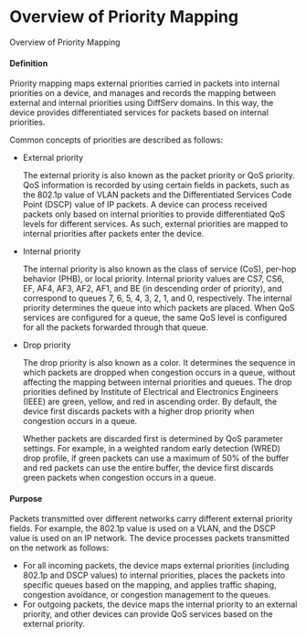 Overview of Priority Mapping
============================

Overview of Priority Mapping

#### Definition

Priority mapping maps external priorities carried in packets into internal priorities on a device, and manages and records the mapping between external and internal priorities using DiffServ domains. In this way, the device provides differentiated services for packets based on internal priorities.

Common concepts of priorities are described as follows:

* External priority
  
  The external priority is also known as the packet priority or QoS priority. QoS information is recorded by using certain fields in packets, such as the 802.1p value of VLAN packets and the Differentiated Services Code Point (DSCP) value of IP packets. A device can process received packets only based on internal priorities to provide differentiated QoS levels for different services. As such, external priorities are mapped to internal priorities after packets enter the device.
* Internal priority
  
  The internal priority is also known as the class of service (CoS), per-hop behavior (PHB), or local priority. Internal priority values are CS7, CS6, EF, AF4, AF3, AF2, AF1, and BE (in descending order of priority), and correspond to queues 7, 6, 5, 4, 3, 2, 1, and 0, respectively. The internal priority determines the queue into which packets are placed. When QoS services are configured for a queue, the same QoS level is configured for all the packets forwarded through that queue.
* Drop priority
  
  The drop priority is also known as a color. It determines the sequence in which packets are dropped when congestion occurs in a queue, without affecting the mapping between internal priorities and queues. The drop priorities defined by Institute of Electrical and Electronics Engineers (IEEE) are green, yellow, and red in ascending order. By default, the device first discards packets with a higher drop priority when congestion occurs in a queue.
  
  Whether packets are discarded first is determined by QoS parameter settings. For example, in a weighted random early detection (WRED) drop profile, if green packets can use a maximum of 50% of the buffer and red packets can use the entire buffer, the device first discards green packets when congestion occurs in a queue.

#### Purpose

Packets transmitted over different networks carry different external priority fields. For example, the 802.1p value is used on a VLAN, and the DSCP value is used on an IP network. The device processes packets transmitted on the network as follows:

* For all incoming packets, the device maps external priorities (including 802.1p and DSCP values) to internal priorities, places the packets into specific queues based on the mapping, and applies traffic shaping, congestion avoidance, or congestion management to the queues.
* For outgoing packets, the device maps the internal priority to an external priority, and other devices can provide QoS services based on the external priority.